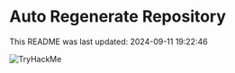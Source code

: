 # Auto Regenerate Repository

This README was last updated: 2024-09-11 19:22:46

 ![TryHackMe](https://tryhackme.com/badge/533634)